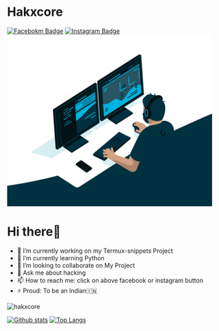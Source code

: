# Hakxcore
  [![Facebokm Badge](https://img.shields.io/badge/-hakxcore-blue?style=flat&logo=Facebook&logoColor=white&link=https://www.facebook.com/hakxcore/)](https://www.facebook.com/hakxcore) [![Instagram Badge](https://img.shields.io/badge/-hakxcore-f01397?style=flat&logo=Instagram&logoColor=white&link=https://www.instagram.com/the_intellectual_kiddy/)](https://www.instagram.com/the_intellectual_kiddy/)
  <img src="/media/aboutme.gif" alt="About me" width="95%" height="400">
# Hi there👋
- 🔭 I’m currently working on my Termux-snippets Project
- 🌱 I’m currently learning Python
- 👯 I’m looking to collaborate on My Project
- 💬 Ask me about hacking 
- 📫 How to reach me: click on above facebook or instagram button
- ⚡ Proud: To be an Indian🇮🇳
<p align=left> <img src=https://komarev.com/ghpvc/?username=hakxcore alt=hakxcore /> </p>

[![Github stats](https://github-readme-stats.vercel.app/api?username=hakxcore&show_icons=true&theme=default&include_all_commits=true)](https://github.com/hakxcore/github-readme-stats)
[![Top Langs](https://github-readme-stats.vercel.app/api/top-langs/?username=hakxcore&layout=compact&theme=default)](https://github.com/hakxcore/github-readme-stats)
